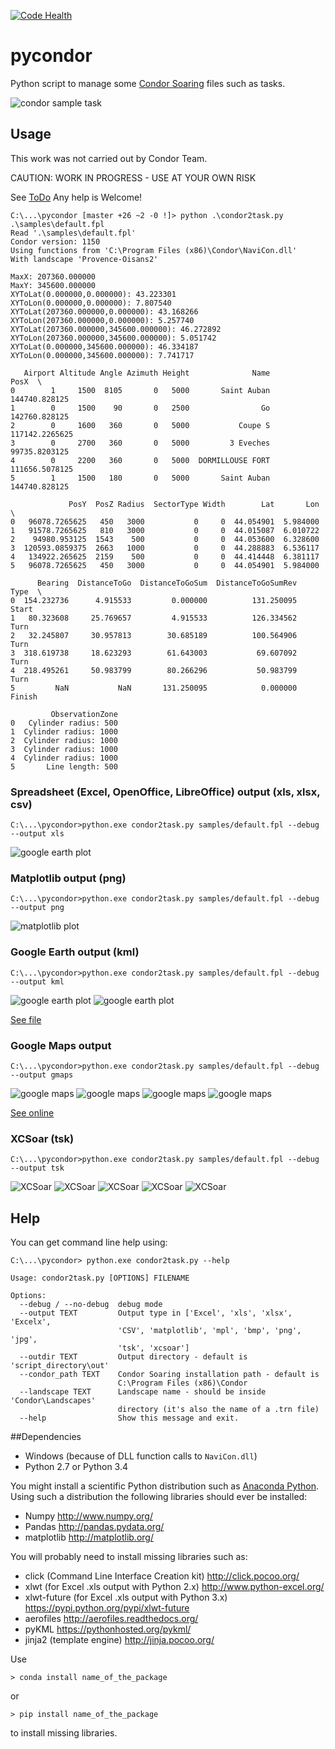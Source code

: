 [![Code Health](https://landscape.io/github/scls19fr/pycondor/master/landscape.svg?style=flat)](https://landscape.io/github/scls19fr/pycondor/master)

# pycondor
Python script to manage some [Condor Soaring](http://www.condorsoaring.com/) files such as tasks.

![condor sample task](screenshots/condor.jpg)

## Usage

This work was not carried out by Condor Team.

CAUTION: WORK IN PROGRESS - USE AT YOUR OWN RISK

See [ToDo](https://github.com/scls19fr/pycondor/wiki/ToDo) Any help is Welcome!

	C:\...\pycondor [master +26 ~2 -0 !]> python .\condor2task.py .\samples\default.fpl
	Read '.\samples\default.fpl'
	Condor version: 1150
	Using functions from 'C:\Program Files (x86)\Condor\NaviCon.dll'
	With landscape 'Provence-Oisans2'

	MaxX: 207360.000000
	MaxY: 345600.000000
	XYToLat(0.000000,0.000000): 43.223301
	XYToLon(0.000000,0.000000): 7.807540
	XYToLat(207360.000000,0.000000): 43.168266
	XYToLon(207360.000000,0.000000): 5.257740
	XYToLat(207360.000000,345600.000000): 46.272892
	XYToLon(207360.000000,345600.000000): 5.051742
	XYToLat(0.000000,345600.000000): 46.334187
	XYToLon(0.000000,345600.000000): 7.741717

	   Airport Altitude Angle Azimuth Height              Name            PosX  \
	0        1     1500  8105       0   5000       Saint Auban   144740.828125
	1        0     1500    90       0   2500                Go   142760.828125
	2        0     1600   360       0   5000           Coupe S  117142.2265625
	3        0     2700   360       0   5000         3 Eveches   99735.8203125
	4        0     2200   360       0   5000  DORMILLOUSE FORT  111656.5078125
	5        1     1500   180       0   5000       Saint Auban   144740.828125

				 PosY  PosZ Radius  SectorType Width        Lat       Lon  \
	0   96078.7265625   450   3000           0     0  44.054901  5.984000
	1   91578.7265625   810   3000           0     0  44.015087  6.010722
	2    94980.953125  1543    500           0     0  44.053600  6.328600
	3  120593.0859375  2663   1000           0     0  44.288883  6.536117
	4   134922.265625  2159    500           0     0  44.414448  6.381117
	5   96078.7265625   450   3000           0     0  44.054901  5.984000

		  Bearing  DistanceToGo  DistanceToGoSum  DistanceToGoSumRev    Type  \
	0  154.232736      4.915533         0.000000          131.250095   Start
	1   80.323608     25.769657         4.915533          126.334562    Turn
	2   32.245807     30.957813        30.685189          100.564906    Turn
	3  318.619738     18.623293        61.643003           69.607092    Turn
	4  218.495261     50.983799        80.266296           50.983799    Turn
	5         NaN           NaN       131.250095            0.000000  Finish

			 ObservationZone
	0   Cylinder radius: 500
	1  Cylinder radius: 1000
	2  Cylinder radius: 1000
	3  Cylinder radius: 1000
	4  Cylinder radius: 1000
	5       Line length: 500

### Spreadsheet (Excel, OpenOffice, LibreOffice) output (xls, xlsx, csv)

	C:\...\pycondor>python.exe condor2task.py samples/default.fpl --debug --output xls

![google earth plot](screenshots/spreadsheet.jpg)

### Matplotlib output (png)

	C:\...\pycondor>python.exe condor2task.py samples/default.fpl --debug --output png

![matplotlib plot](pycondor/out/default.png)

### Google Earth output (kml)


	C:\...\pycondor>python.exe condor2task.py samples/default.fpl --debug --output kml

![google earth plot](screenshots/google_earth/01.jpg)
![google earth plot](screenshots/google_earth/02.jpg)

[See file](https://raw.githubusercontent.com/scls19fr/pycondor/master/pycondor/out/default.kml)

### Google Maps output

	C:\...\pycondor>python.exe condor2task.py samples/default.fpl --debug --output gmaps

![google maps](screenshots/google_maps/01.jpg)
![google maps](screenshots/google_maps/02.jpg)
![google maps](screenshots/google_maps/03.jpg)
![google maps](screenshots/google_maps/04.jpg)

[See online](http://scls19fr.github.io/pycondor/gmaps/default.html)

### XCSoar (tsk)

	C:\...\pycondor>python.exe condor2task.py samples/default.fpl --debug --output tsk

![XCSoar](screenshots/XCSoar6/01.jpg)
![XCSoar](screenshots/XCSoar6/02.jpg)
![XCSoar](screenshots/XCSoar6/02.jpg)
![XCSoar](screenshots/XCSoar6/04.jpg)
![XCSoar](screenshots/XCSoar6/05.jpg)

## Help
You can get command line help using:

	C:\...\pycondor> python.exe condor2task.py --help

	Usage: condor2task.py [OPTIONS] FILENAME

	Options:
	  --debug / --no-debug  debug mode
	  --output TEXT         Output type in ['Excel', 'xls', 'xlsx', 'Excelx',
							'CSV', 'matplotlib', 'mpl', 'bmp', 'png', 'jpg',
							'tsk', 'xcsoar']
	  --outdir TEXT         Output directory - default is 'script_directory\out'
	  --condor_path TEXT    Condor Soaring installation path - default is
							C:\Program Files (x86)\Condor
	  --landscape TEXT      Landscape name - should be inside 'Condor\Landscapes'
							directory (it's also the name of a .trn file)
	  --help                Show this message and exit.	
	
##Dependencies
* Windows (because of DLL function calls to `NaviCon.dll`)
* Python 2.7 or Python 3.4

You might install a scientific Python distribution such as [Anaconda Python](http://continuum.io/).
Using such a distribution the following libraries should ever be installed:
* Numpy http://www.numpy.org/
* Pandas http://pandas.pydata.org/
* matplotlib http://matplotlib.org/

You will probably need to install missing libraries such as:
* click (Command Line Interface Creation kit) http://click.pocoo.org/
* xlwt (for Excel .xls output with Python 2.x) http://www.python-excel.org/
* xlwt-future (for Excel .xls output with Python 3.x) https://pypi.python.org/pypi/xlwt-future
* aerofiles http://aerofiles.readthedocs.org/
* pyKML https://pythonhosted.org/pykml/
* jinja2 (template engine)  http://jinja.pocoo.org/

Use

    > conda install name_of_the_package

or

    > pip install name_of_the_package

to install missing libraries.

